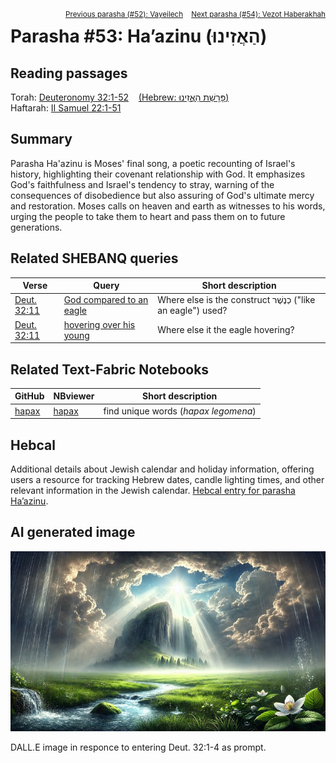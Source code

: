 <span style="float: right;"><sup> <a href="../52%20-%20Vayeilech">Previous parasha (#52): Vayeilech</a> &nbsp;&nbsp; <a href="../54%20-%20Vezot%20Haberakhah">Next parasha (#54): Vezot Haberakhah</a></sup></span>

# Parasha #53: Ha’azinu (הַאֲזִינוּ)

## Reading passages

Torah: <a href="https://www.stepbible.org/?q=version=NASB2020|reference=Deut.32:1-52&options=HNVUG" target="_blank">Deuteronomy 32:1-52</a> &nbsp;&nbsp; <a href="https://tikkun.io/#/p/shoftim" target="_blank">(Hebrew: פָּרָשַׁת הַאֲזִינוּ)</a><br>
Haftarah: 
<a href="https://www.stepbible.org/?q=version=NASB2020|reference=2Sam.22:1-51&options=HNVUG" target="_blank">II Samuel 22:1-51</a>

## Summary

Parasha Ha'azinu is Moses' final song, a poetic recounting of Israel's history, highlighting their covenant relationship with God. It emphasizes God's faithfulness and Israel's tendency to stray, warning of the consequences of disobedience but also assuring of God's ultimate mercy and restoration. Moses calls on heaven and earth as witnesses to his words, urging the people to take them to heart and pass them on to future generations.

## Related SHEBANQ queries

Verse | Query | Short description
--- | --- | --- 
[Deut. 32:11](https://www.stepbible.org/?q=version=NASB2020\|reference=Deut.32:1&options=HNVUG) | [God compared to an eagle](https://shebanq.ancient-data.org/hebrew/text?iid=6694&version=2021&page=1&mr=r&qw=q) | Where else is the construct כְנֶשֶׁר ("like an eagle") used?
[Deut. 32:11](https://www.stepbible.org/?q=version=NASB2020\|reference=Deut.32:1&options=HNVUG) | [hovering over his young](https://shebanq.ancient-data.org/hebrew/text?iid=6298&version=2021&page=1&mr=r&qw=q) | Where else it the eagle hovering?


## Related Text-Fabric Notebooks

GitHub | NBviewer | Short description
---|---|---
[hapax](hapax.ipynb) | <a href="https://nbviewer.org/github/tonyjurg/Parashot/blob/main/WeeklyParasha/53%20-%20Ha'azinu/hapax.ipynb" target="_blank">hapax</a> | find unique words (*hapax legomena*)

## Hebcal

Additional details about Jewish calendar and holiday information, offering users a resource for tracking Hebrew dates, candle lighting times, and other relevant information in the Jewish calendar. <a href="https://www.hebcal.com/sedrot/haazinu" target="_blank">Hebcal entry for parasha Ha’azinu</a>.

## AI generated image

<img src="images/DALL_E_prompt_Deut_32_1-4.jpg">

DALL.E image in responce to entering Deut. 32:1-4 as prompt.
